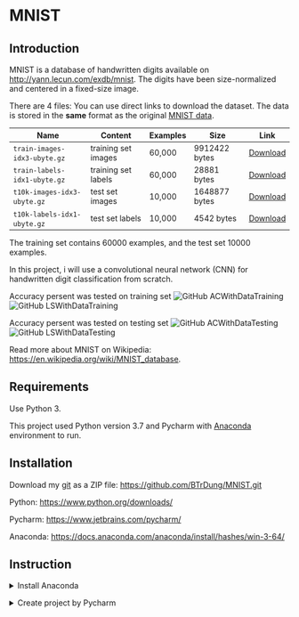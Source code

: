 # MNIST

## Introduction
MNIST is a database of handwritten digits available on http://yann.lecun.com/exdb/mnist. The digits have been size-normalized and centered in a fixed-size image.

There are 4 files:
You can use direct links to download the dataset. The data is stored in the **same** format as the original [MNIST data](http://yann.lecun.com/exdb/mnist/).

| Name  | Content | Examples | Size | Link |
| --- | --- |--- | --- |--- |
| `train-images-idx3-ubyte.gz`  | training set images  | 60,000|9912422 bytes | [Download](http://yann.lecun.com/exdb/mnist/train-images-idx3-ubyte.gz)|
| `train-labels-idx1-ubyte.gz`  | training set labels  |60,000|28881 bytes | [Download](http://yann.lecun.com/exdb/mnist/train-labels-idx1-ubyte.gz)|
| `t10k-images-idx3-ubyte.gz`  | test set images  | 10,000|1648877 bytes | [Download](http://yann.lecun.com/exdb/mnist/t10k-images-idx3-ubyte.gz)|
| `t10k-labels-idx1-ubyte.gz`  | test set labels  | 10,000| 4542 bytes | [Download](http://yann.lecun.com/exdb/mnist/t10k-labels-idx1-ubyte.gz)|

The training set contains 60000 examples, and the test set 10000 examples.

In this project, i will use a convolutional neural network (CNN) for handwritten digit classification from scratch.

Accuracy persent was tested on training set 
![GitHub ACWithDataTraining](https://img.shields.io/badge/accuracy-99.65%25-blue)
![GitHub LSWithDataTraining](https://img.shields.io/badge/loss-0.0301-blue)

Accuracy persent was tested on testing set 
![GitHub ACWithDataTesting](https://img.shields.io/badge/accuracy-98.71%25-blue)
![GitHub LSWithDataTesting](https://img.shields.io/badge/loss-0.1373-blue)

Read more about MNIST on Wikipedia: https://en.wikipedia.org/wiki/MNIST_database.

## Requirements

Use Python 3. 

This project used Python version 3.7 and Pycharm with [Anaconda](https://www.anaconda.com/) environment to run. 

## Installation

Download my [git](https://github.com/BTrDung/MNIST.git) as a ZIP file: https://github.com/BTrDung/MNIST.git

Python: https://www.python.org/downloads/

Pycharm: https://www.jetbrains.com/pycharm/

Anaconda: https://docs.anaconda.com/anaconda/install/hashes/win-3-64/

## Instruction 

<details><summary>Install Anaconda</summary><p>
  
* After install Anaconda with *.ext, you can run this file and press ```Next```.
  
 ![alt text](https://github.com/BTrDung/Complex/blob/master/InsAnaconda/1.png)

* Press ```Agree```.

 ![alt text](https://github.com/BTrDung/Complex/blob/master/InsAnaconda/2.png)

* Choose ```Just me``` and press ```Next```.

 ![alt text](https://github.com/BTrDung/Complex/blob/master/InsAnaconda/3.png)
 
* I press ```Next``` in this step.

 ![alt text](https://github.com/BTrDung/Complex/blob/master/InsAnaconda/4.png)
 
* Press ```Install```.

 ![alt text](https://github.com/BTrDung/Complex/blob/master/InsAnaconda/5.png)
 
* Wait until it finishes.
 
 ![alt text](https://github.com/BTrDung/Complex/blob/master/InsAnaconda/6.png)
 
* Now, you done!. Press ```Next```.
 
 ![alt text](https://github.com/BTrDung/Complex/blob/master/InsAnaconda/7.png)
</p></details><p></p>

<details><summary>Create project by Pycharm</summary><p>
* Open Pycharm.
 
 ![alt text](https://github.com/BTrDung/Complex/blob/master/CreProjMNIST/1.png)

* Create new project, ```File``` - ```New project...```.
 
 ![alt text](https://github.com/BTrDung/Complex/blob/master/CreProjMNIST/2.png)
 
* Create your project and choose ```New environmet using``` is Conda. 
 
 ![alt text](https://github.com/BTrDung/Complex/blob/master/CreProjMNIST/3.png)

* After create your project, press ```ctrl + alt + s``` to see Project Interpreter. 
 
 ![alt text](https://github.com/BTrDung/Complex/blob/master/CreProjMNIST/4.png)
 
 
Step 3: Copy all the files which contained in the ZIP file after extracted into your project local.

Step 4: Open terminal, type ```pip install tensorflow``` and wait until it finishes downloading.

Step 5: Run file ```test model.py``` by ```ctrl + shift + f10``` and see result.
